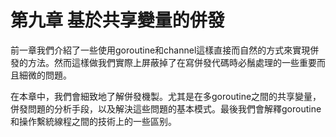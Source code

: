 # 第九章 基於共享變量的併發

前一章我們介紹了一些使用goroutine和channel這樣直接而自然的方式來實現併發的方法。然而這樣做我們實際上屏蔽掉了在寫併發代碼時必鬚處理的一些重要而且細微的問題。

在本章中，我們會細致地了解併發機製。尤其是在多goroutine之間的共享變量，併發問題的分析手段，以及解決這些問題的基本模式。最後我們會解釋goroutine和操作繫統線程之間的技術上的一些區别。
